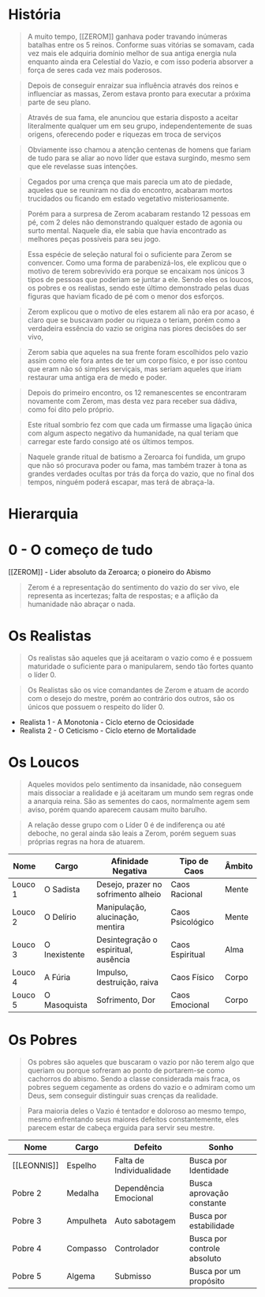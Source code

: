 # História 

> A muito tempo, [[ZEROM]] ganhava poder travando inúmeras batalhas entre os 5 reinos. Conforme suas vitórias se somavam, cada vez mais ele adquiria domínio melhor de sua antiga energia nula enquanto ainda era Celestial do Vazio, e com isso poderia absorver a força de seres cada vez mais poderosos. 

> Depois de conseguir enraizar sua influência através dos reinos e influenciar as massas, Zerom estava pronto para executar a próxima parte de seu plano. 

> Através de sua fama, ele anunciou que estaria disposto a aceitar literalmente qualquer um em seu grupo, independentemente de suas origens, oferecendo poder e riquezas em troca de serviços 

> Obviamente isso chamou a atenção centenas de homens que fariam de tudo para se aliar ao novo líder que estava surgindo, mesmo sem que ele revelasse suas intenções.

> Cegados por uma crença que mais parecia um ato de piedade, aqueles que se reuniram no dia do encontro, acabaram mortos trucidados ou ficando em estado vegetativo misteriosamente. 

> Porém para a surpresa de Zerom acabaram restando 12 pessoas em pé, com 2 deles não demonstrando qualquer estado de agonia ou surto mental. Naquele dia, ele sabia que havia encontrado as melhores peças possíveis para seu jogo.

> Essa espécie de seleção natural foi o suficiente para Zerom se convencer. Como uma forma de parabenizá-los, ele explicou que o motivo de terem sobrevivido era porque se encaixam nos únicos 3 tipos de pessoas que poderiam se juntar a ele. Sendo eles os loucos, os pobres e os realistas, sendo este último demonstrado pelas duas figuras que haviam ficado de pé com o menor dos esforços.

> Zerom explicou que o motivo de eles estarem ali não era por acaso, é claro que se buscavam poder ou riqueza o teriam, porém como a verdadeira essência do vazio se origina nas piores decisões do ser vivo, 

> Zerom sabia que aqueles na sua frente foram escolhidos pelo vazio assim como ele fora antes de ter um corpo físico, e por isso contou que eram não só simples serviçais, mas seriam aqueles que iriam restaurar uma antiga era de medo e poder.

> Depois do primeiro encontro, os 12 remanescentes se encontraram novamente com Zerom, mas desta vez para receber sua dádiva, como foi dito pelo próprio.  

> Este ritual sombrio fez com que cada um firmasse uma ligação única com algum aspecto negativo da humanidade, na qual teriam que carregar este fardo consigo até os últimos tempos.

> Naquele grande ritual de batismo a Zeroarca foi fundida, um grupo que não só procurava poder ou fama, mas também trazer à tona as grandes verdades ocultas por trás da força do vazio, que no final dos tempos, ninguém poderá escapar, mas terá de abraça-la. 
# Hierarquia 

 # 0 - O começo de tudo

[[ZEROM]] - Lider absoluto da Zeroarca; o pioneiro do Abismo

> Zerom é a representação do sentimento do vazio do ser vivo, ele representa as incertezas; falta de respostas; e a aflição da humanidade não abraçar o nada.

#  Os Realistas 

> Os realistas são aqueles que já aceitaram o vazio como é e possuem maturidade o suficiente para o manipularem, sendo tão fortes quanto o líder 0. 

> Os Realistas são os vice comandantes de Zerom e atuam de acordo com o desejo do mestre, porém ao contrário dos outros, são os únicos que possuem o respeito do líder 0.

* Realista 1 - A Monotonia - Ciclo eterno de Ociosidade 
* Realista 2 - O Ceticismo - Ciclo eterno de Mortalidade 


# Os Loucos 

> Aqueles movidos pelo sentimento da insanidade, não conseguem mais dissociar a realidade e já aceitaram um mundo sem regras onde a anarquia reina. São as sementes do caos, normalmente agem sem aviso, porém quando aparecem causam muito barulho.

> A relação desse grupo com o Líder 0 é de indiferença ou até deboche, no geral ainda são leais a Zerom, porém seguem suas próprias regras na hora de atuarem.

| Nome    | Cargo         | Afinidade Negativa                   | Tipo de Caos     | Âmbito |
| ------- | ------------- | ------------------------------------ | ---------------- | ------ |
| Louco 1 | O Sadista     | Desejo, prazer no sofrimento alheio  | Caos Racional    | Mente  |
| Louco 2 | O Delírio     | Manipulação, alucinação, mentira     | Caos Psicológico | Mente  |
| Louco 3 | O Inexistente | Desintegração o espiritual, ausência | Caos Espiritual  | Alma   |
| Louco 4 | A Fúria       | Impulso, destruição, raiva           | Caos Físico      | Corpo  |
| Louco 5 | O Masoquista  | Sofrimento, Dor                      | Caos Emocional   | Corpo  |

# Os Pobres

> Os pobres são aqueles que buscaram o vazio por não terem algo que queriam ou porque sofreram ao ponto de portarem-se como cachorros do abismo. Sendo a classe considerada mais fraca, os pobres seguem cegamente as ordens do vazio e o admiram como um Deus, sem conseguir distinguir suas crenças da realidade. 

> Para maioria deles o Vazio é tentador e doloroso ao mesmo tempo, mesmo enfrentando seus maiores defeitos constantemente, eles parecem estar de cabeça erguida para servir seu mestre.

| Nome        | Cargo     | Defeito                  | Sonho                       |
| ----------- | --------- | ------------------------ | --------------------------- |
| [[LEONNIS]] | Espelho   | Falta de Individualidade | Busca por Identidade        |
| Pobre 2     | Medalha   | Dependência Emocional    | Busca aprovação constante   |
| Pobre 3     | Ampulheta | Auto sabotagem           | Busca por estabilidade      |
| Pobre 4     | Compasso  | Controlador              | Busca por controle absoluto |
| Pobre 5     | Algema    | Submisso                 | Busca por um propósito      |




